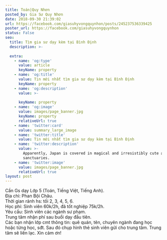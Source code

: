 ```yaml
---
title: Toán|Quy Nhơn
posted_by: Gia Sư Quy Nhơn
date: 2018-09-30 21:39:02
url: https://facebook.com/giasuhyvongquynhon/posts/245237536339425
poster_url: https://facebook.com/giasuhyvongquynhon
status: False
seo:
  title: Tìm gia sư dạy kèm tại Bình Định
  description: >-
    
  extra:
    - name: 'og:type'
      value: article
      keyName: property
    - name: 'og:title'
      value: Tin mới nhất tìm gia sư dạy kèm tại Bình Định
      keyName: property
    - name: 'og:description'
      value: >-
        
      keyName: property
    - name: 'og:image'
      value: images/page_banner.jpg
      keyName: property
      relativeUrl: true
    - name: 'twitter:card'
      value: summary_large_image
    - name: 'twitter:title'
      value: Tin mới nhất tìm gia sư dạy kèm tại Bình Định
    - name: 'twitter:description'
      value: >-
        Apparently, Japan is covered in magical and irresistibly cute animal
        sanctuaries.
    - name: 'twitter:image'
      value: images/page_banner.jpg
      relativeUrl: true
layout: post
---
```

Cần Gs dạy Lớp 5 (Toán, Tiếng Việt, Tiếng Anh).<br>Địa chỉ: Phan Bội Châu.<br>Thời gian rảnh hs: tối 2, 3, 4, 5, 6.<br>Học phí: Sinh viên 60k/2h, đã tốt nghiệp 75k/2h.<br>Yêu cầu: Sinh viên các ngành sư phạm.<br>Trung tâm nhận phí sau buổi dạy đầu tiên.<br>Các bạn nhận lớp cmt thông tin: quê quán, tên, chuyên ngành đang học hoặc từng học, sđt. Sau đó chụp hình thẻ sinh viên gửi cho trung tâm. Trung tâm sẽ liên lạc. Xin cảm ơn!
